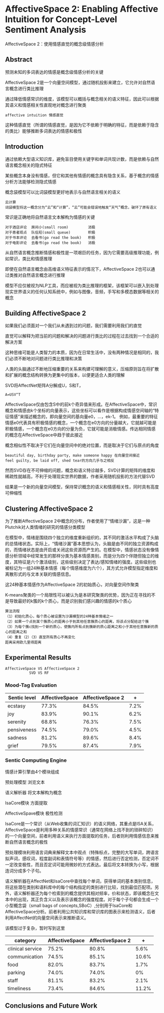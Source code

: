 # AffectiveSpace 2: Enabling Affective Intuition for Concept-Level Sentiment Analysis
AffectiveSpace 2：使用情感直觉的概念级情感分析

## Abstract
预测未知的多词表达的情感是概念级情感分析的关键

AffectiveSpace 2是一个向量空间模型，通过随机投影来建立，它允许对自然语言概念进行类比推理

通过降低情感常识的维度，该模型可以概括与概念相关的语义特征，因此可以根据其语义和情感相关性直观地对概念进行聚类

```
affective intuition 情感直觉
```

这种情感直觉（所谓的情感直觉，是因为它不依赖于明确的特征，而是依赖于隐含的类比）能够推断多词表达的情感和极性

## Introduction
通过依赖大型语义知识库，避免盲目使用关键字和单词共现计数，而是依赖与自然语言概念相关的隐式特征

某些概念本身没有情感，但它和其他有情感的概念具有隐含关系，基于概念的情感分析方法能够检测隐式情感

概念袋模型可以比词袋模型更好地表示与自然语言相关的语义

```
云计算
词袋模型将这一概念分为“云”和“计算”，“云”可能会错误地触发“天气”概念，破环了原有语义
```

常识是正确地将自然语言文本解构为情感的关键

```
对于酒店评论  房间小(small room)         消极
对于患者观点  队伍短(small queue)        积极
对于书本评论  去看书(go read the book)   积极
对于电影评论  去看书(go read the book)   消极
```
从自然语言概念推断情感和极性是一项艰巨的任务，因为它需要高级推理功能，例如常识，类比和情感推理

即使在自然语言概念由高维语义特征表示的情况下，AffectiveSpace 2也可以通过类推对自然语言概念进行推理

模型不应仅被视为NLP工具，而应被视为类比推理的框架，该框架可以嵌入到处理现实世界语义的任何认知系统中，例如与图像，音频，手写和多模态数据等相关的概念

## Building AffectiveSpace 2

如果我们必须面对一个我们从未遇到过的问题，我们需要利用我们的直觉

直觉可以解释为把当前的问题和解决的问题进行类比的过程在过去找到一个合适的解决方案

这种思维可能是人类智力的本质，因为在日常生活中，没有两种情况是相同的，我们必须不断地对问题进行类比推理和决策

人类的头脑通过不断地压缩重要的关系来构建可理解的意义，压缩原则旨在将扩散和扩展的概念结构转换为更集中的版本，以便更适合人类的理解

SVD将AffectNet矩阵A分解成U，S和T，

```
A=USV^T
```

AffectiveSpace仅由包含S中的前k个奇异值来形成。在AffectiveSpace中，常识概念和情感由k个坐标的向量表示，这些坐标可以看作是根据构成情感空间轴的“特征情感”来描述概念的，即向量空间的基向量e0，...，ek-1。 例如，最重要的特征情感e0代表具有积极情感的概念，一个概念在e0方向的分量越大，它就越可能是积极情感，一个概念在e0方向的分量为负，它就可能是消极情感。传达相同情感的概念在AffectiveSpace中趋于彼此接近

概念相似性不取决于它们在向量空间中的绝对位置，而是取决于它们与原点的角度

```
beautiful day, birthday party, make someone happy 在向量空间接近
feel guilty, be laid off, shed tear的方向几乎与之相反
```
然而SVD存在不可伸缩的问题，概念和语义特诊越多，SVD计算的矩阵的维度和稀疏性就越高，不利于处理现实世界的数据，作者采用随机投影的方法代替SVD

结果是一个新的向量空间模型，保持常识概念的语义和情感相关性，同时具有高度可伸缩性

## Clustering AffectiveSpace 2

为了推断AffectiveSpace 2中概念的分布，作者使用了“情绪沙漏”，这是一种Plutchik对人类情绪的研究的情感分类模型

在模型中，情绪是围绕四个独立的维度重新组织的，其不同的激活水平构成了头脑的总情绪状态。实际上，“情绪沙漏”基本思想认为，头脑是由不同的独立资源构成的，而情绪状态是由开启或关闭这些资源而产生的。在模型中，情感状态没有像情感分析领域中经常发生的那样分类为基本情感类别，而是分为四个伴随但独立的维度，其特征是六个激活级别，这些级别决定了表达/感知情绪的强度。这些级别也被标记为一组24种基本情感（每个情感维度为六个），其方式允许模型指定维度和离散形式的与文本关联的情感信息。

这24种基本情感作为AffectiveSpace 2的初始质心，对向量空间作聚类

K-means聚类的一个局限性可以被认为是本研究聚类的优势，因为正在寻找的不是导致最好的k簇的k个质心，而是识别我们感兴趣的情感的k个质心

```
算法流程
（1）初始化质心，每个质心被设置为沙漏模型的24种基本情绪之一
（2）如果一个点到某个簇质心的距离小于到其他任意簇质心的距离，将该点分配给这个簇
（3）为每个簇c找到一个新的质心，使簇内所有点到簇新的质心距离之和小于其他任意簇新的质心的距离之和
（4）重复（2）（3）直至所有质心不再变化
距离采用欧几里得距离
```

## Experimental Results

```
AffectiveSpace VS AffectiveSpace 2
           SVD VS RF
```

### Mood-Tag Evaluation

Sentic level  | AffectiveSpace  | AffectiveSpace 2 | +
---- | ----- | ------ | ------
ecstasy | 77.3% | 84.5% | 7.2%
joy | 83.9% | 90.1% | 6.2%
serenity | 68.8% | 76.3% | 7.5%
pensiveness | 74.5% | 79.0% | 4.5%
sadness | 81.2% | 89.6% | 8.4%
grief | 79.5% | 87.4% | 7.9%



### Sentic Computing Engine

情感计算引擎由4个模块组成

预处理模型 浏览文本

语义解析器 将文本解构为概念

IsaCore模块 方面提取

AffectiveSpave模块 极性检测

IsaCore是一个常识（从Web收集的词汇知识）的语义网络，其重点是ISA关系，AffectiveSpace是利用多种关系的情感常识（通常在网络上找不到的琐碎知识）的一个向量空间，前者利用语义来执行方面提取的任务，后者则利用情感信息来推断自然语言概念的极性

预处理模块利用语言词典来解释文本中观点（特殊标点，完整的大写单词，跨语言拟声词，感叹词，程度副词和表情符号等）的情感，然后进行否定检测，否定词不一定改变极性，而且否定词可能用微妙的方式表达。最后将文本转换为小写，根据连词分成多个子句。

语义解析器在AffectNet和IsaCore中查找每个单词，获得单词的基本类别信息，将这些潜在类别和语料库中的每个结构指定的类别进行比较，找到最佳匹配项。另外，语义解析器还为每个检索到的概念提供其相对频率，价和状态，即该概念在文本中的出现，其正负含义以及表示该概念的强度程度。对于每个子句都会生成一个小型概念袋（small bags of concepts,SBoC）,分别用于IsaCore和AffectiveSpace分析。前者利用公共知识库和常识库的图表示来检测语义，后者利用AffectNet的向量空间表示来推断语义。

该模型过于复杂，暂时写到这里

category | AffectiveSpace | AffectiveSpace 2 | +
---- | ----- | ------ | ------
clinical service | 75.2% | 80.8% | 5.6%
communication | 74.5% | 85.1% | 10.6%
food | 82.0% | 83.7% | 1.7%
parking | 74.0% | 74.0% | 0%
staff | 81.1% | 83.2% | 2.1%
timeliness | 73.4% | 84.6% | 11.2%

## Conclusions and Future Work
